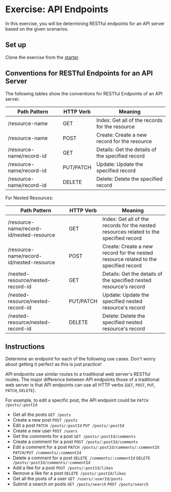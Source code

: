 # Exercise: API Endpoints

In this exercise, you will be determining RESTful endpoints for an API server
based on the given scenarios.

## Set up

Clone the exercise from the [starter].

## Conventions for RESTful Endpoints for an API Server

The following tables show the conventions for RESTful Endpoints of an API
server.

| Path Pattern             | HTTP Verb | Meaning                                          |
| ------------------------ | --------- | ------------------------------------------------ |
| /resource-name           | GET       | Index: Get all of the records for the resource   |
| /resource-name           | POST      | Create: Create a new record for the resource     |
| /resource-name/record-id | GET       | Details: Get the details of the specified record |
| /resource-name/record-id | PUT/PATCH | Update: Update the specified record              |
| /resource-name/record-id | DELETE    | Delete: Delete the specified record              |

For Nested Resources:

| Path Pattern                             | HTTP Verb | Meaning                                                                                |
| ---------------------------------------- | --------- | -------------------------------------------------------------------------------------- |
| /resource-name/record-id/nested-resource | GET       | Index: Get all of the records for the nested resources related to the specified record |
| /resource-name/record-id/nested-resource | POST      | Create: Create a new record for the nested resource related to the specified record    |
| /nested-resource/nested-record-id        | GET       | Details: Get the details of the specified nested resource's record                     |
| /nested-resource/nested-record-id        | PUT/PATCH | Update: Update the specified nested resource's record                                  |
| /nested-resource/nested-record-id        | DELETE    | Delete: Delete the specified nested resource's record                                  |

## Instructions

Determine an endpoint for each of the following use cases. Don't worry about
getting it perfect as this is just practice!

API endpoints use similar routes to a traditional web server's RESTful routes.
The major difference between API endpoints those of a traditional web server is
that API endpoints can use all HTTP verbs (`GET`, `POST`, `PUT`, `PATCH`,
`DELETE`).

For example, to edit a specific post, the API endpoint could be
`PATCH /posts/:postId`

- Get all the posts
`GET /posts`
- Create a new post
`POST /posts`
- Edit a post
`PATCH /posts/:postId`
`PUT /posts/:postId`
- Create a new user
`POST /users`
- Get the comments for a post
`GET /posts/:postId/comments`
- Create a comment for a post
`POST /posts/:postId/comments`
- Edit a comment for a post
`PATCH /posts/:postId/comments/:commentId`
`PATCH/PUT /comments/:commentId`
- Delete a comment for a post
`DELETE /comments/:commentId`
`DELETE /posts/:postId/comments/:commentId`
- Add a like for a post
`POST /posts/:postId/likes`
- Remove a like for a post
`DELETE /posts/:postId/likes`
- Get all the posts of a user
`GET /users/:userId/posts`
- Submit a search on posts
`GET /posts/search`
`POST /posts/search`

[starter]: https://github.com/appacademy/practice-for-week-08-creating-api-docs
